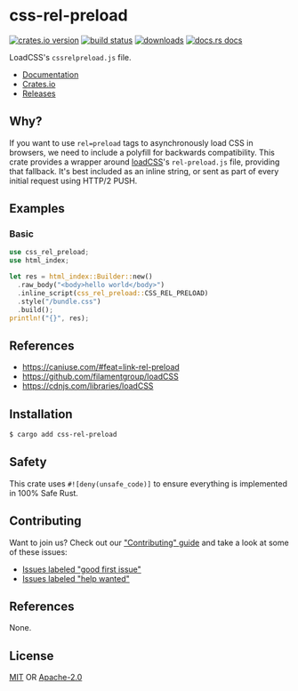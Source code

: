 # css-rel-preload
[![crates.io version][1]][2] [![build status][3]][4]
[![downloads][5]][6] [![docs.rs docs][7]][8]

LoadCSS's `cssrelpreload.js` file.

- [Documentation][8]
- [Crates.io][2]
- [Releases][releases]

## Why?
If you want to use `rel=preload` tags to asynchronously load CSS in browsers, we
need to include a polyfill for backwards compatibility. This crate provides a
wrapper around [loadCSS](https://github.com/filamentgroup/loadCSS)'s
`rel-preload.js` file, providing that fallback. It's best included as an inline
string, or sent as part of every initial request using HTTP/2 PUSH.

## Examples
### Basic
```rust
use css_rel_preload;
use html_index;

let res = html_index::Builder::new()
  .raw_body("<body>hello world</body>")
  .inline_script(css_rel_preload::CSS_REL_PRELOAD)
  .style("/bundle.css")
  .build();
println!("{}", res);
```

## References
- https://caniuse.com/#feat=link-rel-preload
- https://github.com/filamentgroup/loadCSS
- https://cdnjs.com/libraries/loadCSS

## Installation
```sh
$ cargo add css-rel-preload
```

## Safety
This crate uses ``#![deny(unsafe_code)]`` to ensure everything is implemented in
100% Safe Rust.

## Contributing
Want to join us? Check out our ["Contributing" guide][contributing] and take a
look at some of these issues:

- [Issues labeled "good first issue"][good-first-issue]
- [Issues labeled "help wanted"][help-wanted]

## References
None.

## License
[MIT](./LICENSE-MIT) OR [Apache-2.0](./LICENSE-APACHE)

[1]: https://img.shields.io/crates/v/css-rel-preload.svg?style=flat-square
[2]: https://crates.io/crates/css-rel-preload
[3]: https://img.shields.io/travis/yoshuawuyts/css-rel-preload.svg?style=flat-square
[4]: https://travis-ci.org/yoshuawuyts/css-rel-preload
[5]: https://img.shields.io/crates/d/css-rel-preload.svg?style=flat-square
[6]: https://crates.io/crates/css-rel-preload
[7]: https://img.shields.io/badge/docs-latest-blue.svg?style=flat-square
[8]: https://docs.rs/css-rel-preload

[releases]: https://github.com/yoshuawuyts/css-rel-preload/releases
[contributing]: https://github.com/yoshuawuyts/css-rel-preload/.github/CONTRIBUTING.md
[good-first-issue]: https://github.com/yoshuawuyts/css-rel-preload/labels/good%20first%20issue
[help-wanted]: https://github.com/yoshuawuyts/css-rel-preload/labels/help%20wanted
